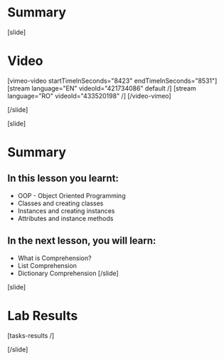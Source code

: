 # Summary
[slide]
# Video

[vimeo-video startTimeInSeconds="8423" endTimeInSeconds="8531"]
[stream language="EN" videoId="421734086" default /]
[stream language="RO" videoId="433520198" /]
[/video-vimeo]

[/slide]

[slide]
# Summary

## In this lesson you learnt:
- OOP - Object Oriented Programming
- Classes and creating classes
- Instances and creating instances
- Attributes and instance methods 

## In the next lesson, you will learn:
- What is Comprehension?
- List Comprehension
- Dictionary Comprehension
[/slide]


[slide]
# Lab Results

[tasks-results /]

[/slide]
